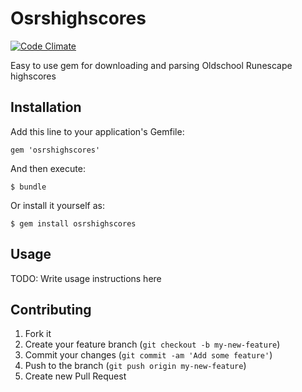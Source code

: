 # Osrshighscores
[![Code Climate](https://codeclimate.com/github/pensivearchitect/OSRSGrabber.png)](https://codeclimate.com/github/pensivearchitect/OSRSGrabber)

Easy to use gem for downloading and parsing Oldschool Runescape highscores

## Installation

Add this line to your application's Gemfile:

    gem 'osrshighscores'

And then execute:

    $ bundle

Or install it yourself as:

    $ gem install osrshighscores

## Usage

TODO: Write usage instructions here

## Contributing

1. Fork it
2. Create your feature branch (`git checkout -b my-new-feature`)
3. Commit your changes (`git commit -am 'Add some feature'`)
4. Push to the branch (`git push origin my-new-feature`)
5. Create new Pull Request
